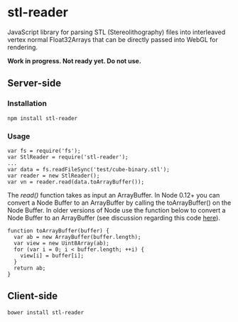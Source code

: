 # stl-reader

JavaScript library for parsing STL (Stereolithography) files into interleaved
vertex normal Float32Arrays that can be directly passed into WebGL for
rendering.

**Work in progress. Not ready yet. Do not use.**

## Server-side

### Installation

```
npm install stl-reader
```

### Usage

```
var fs = require('fs');
var StlReader = require('stl-reader');
...
var data = fs.readFileSync('test/cube-binary.stl');
var reader = new StlReader();
var vn = reader.read(data.toArrayBuffer());
```

The *read()* function takes as input an ArrayBuffer. In Node 0.12+ you can
convert a Node Buffer to an ArrayBuffer by calling the toArrayBuffer() on the
Node Buffer. In older versions of Node use the function below to convert a Node
Buffer to an ArrayBuffer (see discussion regarding this code [here](http://stackoverflow.com/questions/8609289/convert-a-binary-nodejs-buffer-to-javascript-arraybuffer)).

```
function toArrayBuffer(buffer) {
  var ab = new ArrayBuffer(buffer.length);
  var view = new Uint8Array(ab);
  for (var i = 0; i < buffer.length; ++i) {
    view[i] = buffer[i];
  }
  return ab;
}
```

## Client-side

```
bower install stl-reader
```

